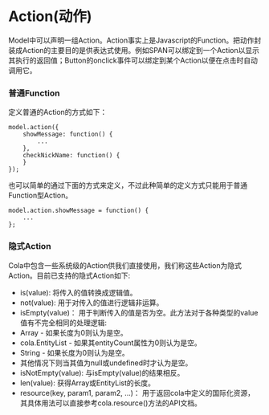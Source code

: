 # Action(动作)

Model中可以声明一组Action。Action事实上是Javascript的Function。把动作封装成Action的主要目的是供表达式使用。例如SPAN可以绑定到一个Action以显示其执行的返回值；Button的onclick事件可以绑定到某个Action以便在点击时自动调用它。

### 普通Function
定义普通的Action的方式如下：
```
model.action({
    showMessage: function() {
        ...
    },
    checkNickName: function() {
    }
});
```
也可以简单的通过下面的方式来定义，不过此种简单的定义方式只能用于普通Function型Action。
```
model.action.showMessage = function() {
    ...
};
```
 
### 隐式Action

Cola中包含一些系统级的Action供我们直接使用，我们称这些Action为隐式Action。目前已支持的隐式Action如下:

* is(value): 将传入的值转换成逻辑值。
* not(value): 用于对传入的值进行逻辑非运算。
* isEmpty(value)： 用于判断传入的值是否为空。此方法对于各种类型的value值有不完全相同的处理逻辑:
 * Array - 如果长度为0则认为是空。
 * cola.EntityList - 如果其entityCount属性为0则认为是空。
 * String - 如果长度为0则认为是空。
 * 其他情况下则当其值为null或undefined时才认为是空。
* isNotEmpty(value): 与isEmpty(value)的结果相反。
* len(value): 获得Array或EntityList的长度。
* resource(key, param1, param2, ...)： 用于返回cola中定义的国际化资源，其具体用法可以直接参考cola.resource()方法的API文档。